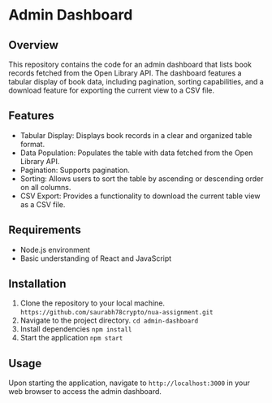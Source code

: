 # Admin Dashboard

## Overview
This repository contains the code for an admin dashboard that lists book records fetched from the Open Library API. The dashboard features a tabular display of book data, including pagination, sorting capabilities, and a download feature for exporting the current view to a CSV file.

## Features
- Tabular Display: Displays book records in a clear and organized table format.
- Data Population: Populates the table with data fetched from the Open Library API.
- Pagination: Supports pagination.
- Sorting: Allows users to sort the table by ascending or descending order on all columns.
- CSV Export: Provides a functionality to download the current table view as a CSV file.

## Requirements
- Node.js environment
- Basic understanding of React and JavaScript

## Installation
1. Clone the repository to your local machine.
``
https://github.com/saurabh78crypto/nua-assignment.git
``
2. Navigate to the project directory.
``
cd admin-dashboard
``
3. Install dependencies
``
npm install
``
4. Start the application
``
npm start
``

## Usage 
Upon starting the application, navigate to ``http://localhost:3000`` in your web browser to access the admin dashboard.